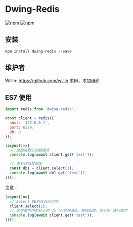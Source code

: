 # Dwing-Redis

[![npm](https://img.shields.io/npm/v/dwing-redis.svg?style=plastic)](https://npmjs.org/package/dwing-redis) [![npm](https://img.shields.io/npm/dt/dwing-redis.svg?style=plastic)](https://npmjs.org/package/dwing-redis)

## 安装

```
npm install dwing-redis --save
```

## 维护者

Willin: <https://github.com/willin> 求粉，求加组织

## ES7 使用

```js
import redis from 'dwing-redis';

const client = redis({
  host: '127.0.0.1',
  port: 6379,
  db: 0
});

(async()=>{
  // 直接用默认的数据库
  console.log(await client.get('test'));

  // 或者选择数据库
  const db1 = client.select(1);
  console.log(await db1.get('test'));
})();
```

注意：

```js
(async()=>{
  // Select DB将会返回实例
  client.select(1);
  // 这里依然用的默认的 db（可能是db0，根据配置，默认0）进行操作
  console.log(await client.get('test'));
})();
```

